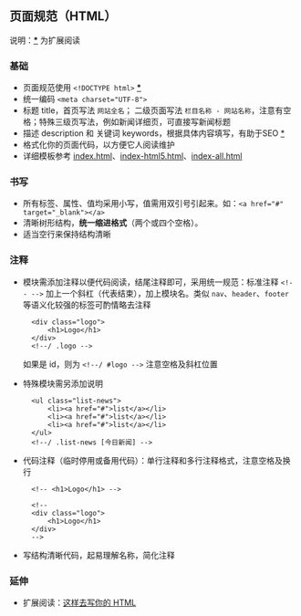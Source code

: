 ## 页面规范（HTML）

说明：**[*](###)** 为扩展阅读

### 基础

+ 页面规范使用 `<!DOCTYPE html>` **[*](http://w3school.com.cn/html5/tag_doctype.asp)**
+ 统一编码 `<meta charset="UTF-8">`
+ 标题 title，首页写法 `网站全名`； 二级页面写法 `栏目名称 - 网站名称`，注意有空格；特殊三级页写法，例如新闻详细页，可直接写新闻标题
+ 描述 description 和 关键词 keywords，根据具体内容填写，有助于SEO [*](http://baike.baidu.com/view/1047.htm)
+ 格式化你的页面代码，以方便它人阅读维护
+ 详细模板参考 [index.html](https://github.com/mittya/Adee-f2e/blob/master/template/index.html)、[index-html5.html](https://github.com/mittya/Adee-f2e/blob/master/template/index-html5.html)、[index-all.html](https://github.com/mittya/Adee-f2e/blob/master/template/index-all.html)


### 书写

+ 所有标签、属性、值均采用小写，值需用双引号引起来。如：`<a href="#" target="_blank"></a>`
+ 清晰树形结构，**统一缩进格式**（两个或四个空格）。
+ 适当空行来保持结构清晰


### 注释

+ 模块需添加注释以便代码阅读，结尾注释即可，采用统一规范：标准注释 `<!-- -->` 加上一个斜杠（代表结束），加上模块名。类似 `nav`、`header`、`footer` 等语义化较强的标签可酌情略去注释  

		<div class="logo">
			<h1>Logo</h1>
		</div>
		<!--/ .logo -->

	如果是 id，则为 `<!--/ #logo -->` 注意空格及斜杠位置		

+ 特殊模块需另添加说明

		<ul class="list-news">
			<li><a href="#">list</a></li>
			<li><a href="#">list</a></li>
			<li><a href="#">list</a></li>
		</ul>
		<!--/ .list-news [今日新闻] -->

+ 代码注释（临时停用或备用代码）：单行注释和多行注释格式，注意空格及换行

		<!-- <h1>Logo</h1> -->

		<!--
		<div class="logo">
			<h1>Logo</h1>
		</div>
		-->

+ 写结构清晰代码，起易理解名称，简化注释


### 延伸

+ 扩展阅读：[这样去写你的 HTML](http://sofish.de/1688)
